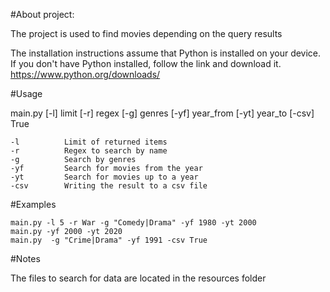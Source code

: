 #About project:

The project is used to find movies depending on the query results

The installation instructions assume that Python is installed on your device.
If you don't have Python installed, follow the link and download it.
https://www.python.org/downloads/

#Usage

main.py [-l] limit [-r] regex [-g] genres [-yf] year_from [-yt] year_to  [-csv] True  

    -l          Limit of returned items
    -r          Regex to search by name
    -g          Search by genres    
    -yf         Search for movies from the year
    -yt         Search for movies up to a year
    -csv        Writing the result to a csv file

#Examples

    main.py -l 5 -r War -g "Comedy|Drama" -yf 1980 -yt 2000
    main.py -yf 2000 -yt 2020
    main.py  -g "Crime|Drama" -yf 1991 -csv True

    


#Notes

The files to search for data are located in the resources folder